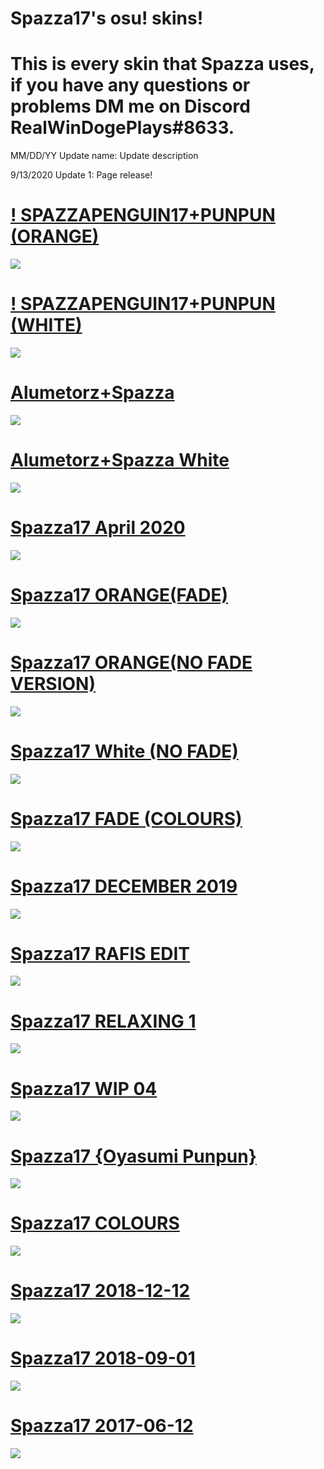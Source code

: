 # Spazza17's osu! skins!
# This is every skin that Spazza uses, if you have any questions or problems DM me on Discord RealWinDogePlays#8633.

MM/DD/YY Update name: Update description

9/13/2020 Update 1: Page release!

# [! SPAZZAPENGUIN17+PUNPUN (ORANGE)](https://www.dropbox.com/s/jtwpkqq7yj47br6/%21%20SPAZZAPENGUIN17%2BPUNPUN%20%28ORANGE%29.osk?dl=0)
![](filesystem:https://docs.google.com/persistent/docs/documents/1yE2mxpuLdmkr_rC1NKOJgipsxXJp1aY_bnwSoAS5Wd4/image/1kuIFzpXO6XuW6vj4Dt_DWK2gd308QhfnNJDIq0k?zx=j15mbv4aqg22)

# [! SPAZZAPENGUIN17+PUNPUN (WHITE)](https://www.dropbox.com/s/6ksm89tw3n65tgm/%21%20SPAZZAPENGUIN17%2BPUNPUN%20%28WHITE%29.osk?dl=0)
![](filesystem:https://docs.google.com/persistent/docs/documents/1yE2mxpuLdmkr_rC1NKOJgipsxXJp1aY_bnwSoAS5Wd4/image/1171wRxodB0vq8W0_pPd12u6cckrtJNH7rBqrHW4?zx=z1oe99xj63zg)

# [Alumetorz+Spazza](https://www.dropbox.com/s/2721q6kcl7i137y/Alumetorz%2BSpazza.osk?dl=0)
![](filesystem:https://docs.google.com/persistent/docs/documents/1yE2mxpuLdmkr_rC1NKOJgipsxXJp1aY_bnwSoAS5Wd4/image/1F-6MitaUVmWOWMGFt0BombHzibBeU-mvZHvzGp0?zx=oe2kcznizk49)

# [Alumetorz+Spazza White](https://www.dropbox.com/s/239p9whumtt8qje/Alumetorz%2BSpazza%20White.osk?dl=0)
![](filesystem:https://docs.google.com/persistent/docs/documents/1yE2mxpuLdmkr_rC1NKOJgipsxXJp1aY_bnwSoAS5Wd4/image/1vutTyLKThzkgF2eQ66oD09ydM_BQGph0Li5fwQE?zx=rjika8pg5cz1)

# [Spazza17 April 2020](https://www.dropbox.com/s/5zv34ujryata0p5/Spazza17%2BAPRIL%2B2020.osk?dl=0)
![](filesystem:https://docs.google.com/persistent/docs/documents/1yE2mxpuLdmkr_rC1NKOJgipsxXJp1aY_bnwSoAS5Wd4/image/1RojbbQwXat2U1OneBQUEy5Y8vy1aau6oRv0XU4I?zx=76y2lug750pd)

# [Spazza17 ORANGE(FADE)](https://www.dropbox.com/s/g2m3d1fybygik9n/Spazza17%20FADE%20%28ORANGE%29.osk?dl=0)
![](filesystem:https://docs.google.com/persistent/docs/documents/1yE2mxpuLdmkr_rC1NKOJgipsxXJp1aY_bnwSoAS5Wd4/image/1byHYTkOPEmS8UHUMCtN5bt91TXooNdY51CNAcJc?zx=cur8q3v3livp)

# [Spazza17 ORANGE(NO FADE VERSION)](https://www.dropbox.com/s/yj7y3mjukts49yz/Spazza17%20NO%20FADE%20%28ORANGE%29.osk?dl=0)
![](filesystem:https://docs.google.com/persistent/docs/documents/1yE2mxpuLdmkr_rC1NKOJgipsxXJp1aY_bnwSoAS5Wd4/image/1kuIFzpXO6XuW6vj4Dt_DWK2gd308QhfnNJDIq0k?zx=j15mbv4aqg22)

# [Spazza17 White (NO FADE)](https://www.dropbox.com/s/gbd36ilnnn5l54t/Spazza17%20NO%20FADE%20%28WHITE%29.osk?dl=0)
![](filesystem:https://docs.google.com/persistent/docs/documents/1yE2mxpuLdmkr_rC1NKOJgipsxXJp1aY_bnwSoAS5Wd4/image/1gIVmgEHAh-MExZqbrRAJZJ97zhUbwRwkFMK5qLE?zx=txxuorvesxa1)

# [Spazza17 FADE (COLOURS)](https://www.dropbox.com/s/h830b0htjubp7ms/Spazza17%20FADE%20%28COLORS%29.osk?dl=0)
![](filesystem:https://docs.google.com/persistent/docs/documents/1yE2mxpuLdmkr_rC1NKOJgipsxXJp1aY_bnwSoAS5Wd4/image/1RUD-VJFIIEDztOfBZZpqLaNTqVus6YIPNN4DA_U?zx=pnly0tkl12eg)

# [Spazza17 DECEMBER 2019](https://www.dropbox.com/s/tmdbapramhtxcsg/Spazza17%20DECEMBER%202019.osk?dl=0)
![](filesystem:https://docs.google.com/persistent/docs/documents/1yE2mxpuLdmkr_rC1NKOJgipsxXJp1aY_bnwSoAS5Wd4/image/1_xaxSPO5CCkp78o9Hig8UknbAzlsVPyDuqLvQxs?zx=qagnsjkmt21q)

# [Spazza17 RAFIS EDIT](https://www.dropbox.com/s/zzadq4do4rlujlp/Spazza17%20RAFIS%20EDIT.osk?dl=0)
![](filesystem:https://docs.google.com/persistent/docs/documents/1yE2mxpuLdmkr_rC1NKOJgipsxXJp1aY_bnwSoAS5Wd4/image/1WhnXFH0WP_s5zvPT8DmhqbVqsiy0-dieghm1SLE?zx=ayfwd320vpek)

# [Spazza17 RELAXING 1](https://www.dropbox.com/s/7p4po645i7pyfyt/Spazza17%20RELAXING%201.osk?dl=0)
![](filesystem:https://docs.google.com/persistent/docs/documents/1yE2mxpuLdmkr_rC1NKOJgipsxXJp1aY_bnwSoAS5Wd4/image/1VP_fyKhHuExISvkfQbFXamaGmKJ-ea2nVOiB4jw?zx=5dhpquzd25rx)

# [Spazza17 WIP 04](https://www.dropbox.com/s/9ofxrda5xsj3l3z/Spazza17%20WIP%2004.osk?dl=0)
![](filesystem:https://docs.google.com/persistent/docs/documents/1yE2mxpuLdmkr_rC1NKOJgipsxXJp1aY_bnwSoAS5Wd4/image/19-b5EohzC4eDZooWibgKSs-E9yH9-IUnv6sNgnE?zx=6sscxsfl9hcl)

# [Spazza17 {Oyasumi Punpun}](https://www.dropbox.com/s/2172ge8e68tw782/Spazza17%20%7BOyasumi%20Punpun%7D.osk?dl=0)
![](filesystem:https://docs.google.com/persistent/docs/documents/1yE2mxpuLdmkr_rC1NKOJgipsxXJp1aY_bnwSoAS5Wd4/image/1k9QIM4z50RZ7AwwycF3cHI1YGJuNlwRJJZkxK88?zx=ka4gpnao2ebi)

# [Spazza17 COLOURS](https://www.dropbox.com/s/ghsqdf07vz95g2i/Spazza17%20COLORS.osk?dl=0)
![](filesystem:https://docs.google.com/persistent/docs/documents/1yE2mxpuLdmkr_rC1NKOJgipsxXJp1aY_bnwSoAS5Wd4/image/103Aq_mvik2otr1E9ZpXJgA0nJZ3YGe01KlUon-g?zx=4vponhsjo5ip)

# [Spazza17 2018-12-12](https://www.dropbox.com/s/bjax8vnsulaljkg/Spazza17%202018-12-12.osk?dl=0)
![](filesystem:https://docs.google.com/persistent/docs/documents/1yE2mxpuLdmkr_rC1NKOJgipsxXJp1aY_bnwSoAS5Wd4/image/1-ijUoi5VswWk3ljAJ7902-cr0xtSsr5iUt4Dgwk?zx=cuivl7pm02kr)

# [Spazza17 2018-09-01](https://www.dropbox.com/s/mhkqj87rpmz4p3e/Spazza17%202018-09-01.osk?dl=0)
![](filesystem:https://docs.google.com/persistent/docs/documents/1yE2mxpuLdmkr_rC1NKOJgipsxXJp1aY_bnwSoAS5Wd4/image/14BnbNY0KK1ha3hdlHSe-BbDJboUql6jAO2wJkik?zx=tu4i4js83ynh)

# [Spazza17 2017-06-12](https://www.dropbox.com/s/sksr6h8402qpyx1/Spazza17%202017-06-12.osk?dl=0)
![](filesystem:https://docs.google.com/persistent/docs/documents/1yE2mxpuLdmkr_rC1NKOJgipsxXJp1aY_bnwSoAS5Wd4/image/1jT7eSgo3dlPAoAemsDr44e3sAEdM-9c7u3G_pPc?zx=stiannn18nq4)
